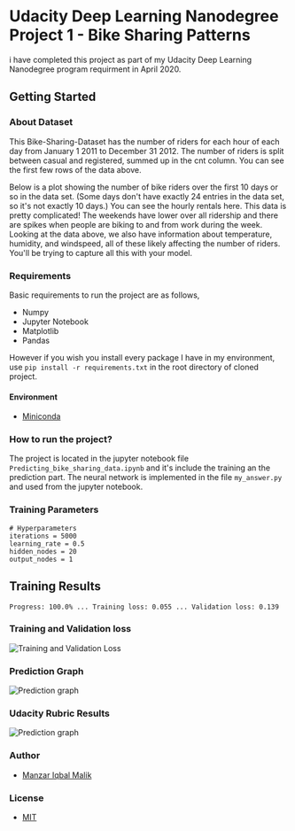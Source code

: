 # Udacity Deep Learning Nanodegree Project 1 - Bike Sharing Patterns

i have completed this project as part of my Udacity Deep Learning Nanodegree program requirment in April 2020. 

## Getting Started

### About Dataset
This Bike-Sharing-Dataset has the number of riders for each hour of each day from January 1 2011 to December 31 2012. The number of riders is split between casual and registered, summed up in the cnt column. You can see the first few rows of the data above.

Below is a plot showing the number of bike riders over the first 10 days or so in the data set. (Some days don't have exactly 24 entries in the data set, so it's not exactly 10 days.) You can see the hourly rentals here. This data is pretty complicated! The weekends have lower over all ridership and there are spikes when people are biking to and from work during the week. Looking at the data above, we also have information about temperature, humidity, and windspeed, all of these likely affecting the number of riders. You'll be trying to capture all this with your model.

### Requirements
Basic requirements to run the project are as follows,
 - Numpy
 - Jupyter Notebook
 - Matplotlib
 - Pandas

However if you wish you install every  package I have in my environment, use `pip install -r requirements.txt` in the root directory of cloned project. 
####  Environment
- [Miniconda](https://docs.conda.io/en/latest/miniconda.html)

### How to run the project?
The  project is located in the jupyter notebook file  `Predicting_bike_sharing_data.ipynb`  and it's include the training an the prediction part. The neural network is implemented in the file  `my_answer.py`  and used from the jupyter notebook.

### Training Parameters
```
# Hyperparameters
iterations = 5000
learning_rate = 0.5
hidden_nodes = 20
output_nodes = 1
```
## Training Results

`Progress: 100.0% ... Training loss: 0.055 ... Validation loss: 0.139`

### Training and Validation loss
![Training and Validation Loss](https://github.com/ManzarIMalik/deep-learning-nd/blob/master/project-bikesharing/assets/Training_Validation_loss.png)

### Prediction Graph
![Prediction graph](https://github.com/ManzarIMalik/deep-learning-nd/blob/master/project-bikesharing/assets/Precdictions.png)

### Udacity Rubric Results
![Prediction graph](https://github.com/ManzarIMalik/deep-learning-nd/blob/master/project-bikesharing/assets/UdacityRubric.png)

### Author

 - [Manzar Iqbal Malik](https://www.linkedin.com/in/manzarimalik)

 ### License
 - [MIT](https://github.com/ManzarIMalik/project-bikesharing/blob/master/LICENSE)
